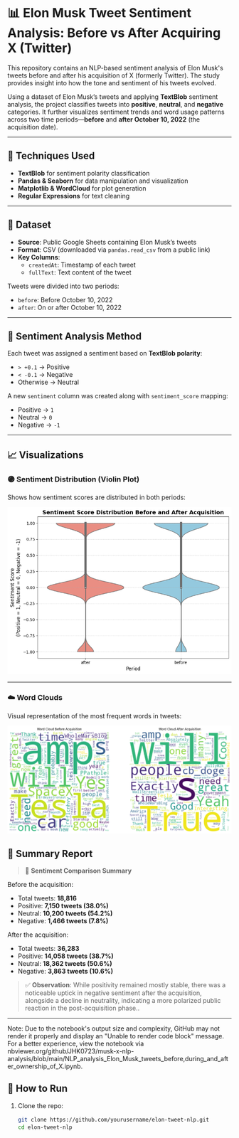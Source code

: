 # 📊 Elon Musk Tweet Sentiment Analysis: Before vs After Acquiring X (Twitter)

This repository contains an NLP-based sentiment analysis of Elon Musk's tweets before and after his acquisition of X (formerly Twitter). The study provides insight into how the tone and sentiment of his tweets evolved.

Using a dataset of Elon Musk’s tweets and applying **TextBlob** sentiment analysis, the project classifies tweets into **positive**, **neutral**, and **negative** categories. It further visualizes sentiment trends and word usage patterns across two time periods—**before** and **after October 10, 2022** (the acquisition date).

---

## 🔧 Techniques Used

- **TextBlob** for sentiment polarity classification
- **Pandas & Seaborn** for data manipulation and visualization
- **Matplotlib & WordCloud** for plot generation
- **Regular Expressions** for text cleaning

---

## 📅 Dataset

- **Source**: Public Google Sheets containing Elon Musk’s tweets  
- **Format**: CSV (downloaded via `pandas.read_csv` from a public link)  
- **Key Columns**:  
  - `createdAt`: Timestamp of each tweet  
  - `fullText`: Text content of the tweet  

Tweets were divided into two periods:
- `before`: Before October 10, 2022
- `after`: On or after October 10, 2022

---

## 🧠 Sentiment Analysis Method

Each tweet was assigned a sentiment based on **TextBlob polarity**:
- `> +0.1` → Positive  
- `< -0.1` → Negative  
- Otherwise → Neutral  

A new `sentiment` column was created along with `sentiment_score` mapping:
- Positive → `1`
- Neutral → `0`
- Negative → `-1`

---

## 📈 Visualizations

### 🟣 Sentiment Distribution (Violin Plot)

Shows how sentiment scores are distributed in both periods:

![Violin Plot](https://github.com/JHK0723/musk-x-nlp-analysis/blob/ef2c6570740ebe9a44effbc6ba209688bd6ef6c8/violinplotnlpelon.png)

---

### ☁️ Word Clouds

Visual representation of the most frequent words in tweets:

![Violin Plot](https://github.com/JHK0723/musk-x-nlp-analysis/blob/ef2c6570740ebe9a44effbc6ba209688bd6ef6c8/wordcloudnlpelon.png)

## 📝 Summary Report

> 📌 **Sentiment Comparison Summary**

Before the acquisition:
- Total tweets: **18,816**
- Positive: **7,150 tweets (38.0%)**
- Neutral: **10,200 tweets (54.2%)**
- Negative: **1,466 tweets (7.8%)**

After the acquisition:
- Total tweets: **36,283**
- Positive: **14,058 tweets (38.7%)**
- Neutral: **18,362 tweets (50.6%)**
- Negative: **3,863 tweets (10.6%)**

> ✅ **Observation**: While positivity remained mostly stable, there was a noticeable uptick in negative sentiment after the acquisition, alongside a decline in neutrality, indicating a more polarized public reaction in the post-acquisition phase..

---

Note: Due to the notebook's output size and complexity, GitHub may not render it properly and display an "Unable to render code block" message. For a better experience, view the notebook via nbviewer.org/github/JHK0723/musk-x-nlp-analysis/blob/main/NLP_analysis_Elon_Musk_tweets_before,during_and_after_ownership_of_X.ipynb.

## 🚀 How to Run

1. Clone the repo:
   ```bash
   git clone https://github.com/yourusername/elon-tweet-nlp.git
   cd elon-tweet-nlp

   
